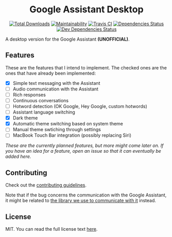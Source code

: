 <h1 align="center">Google Assistant Desktop</h1>
<p align="center">
  <a href="https://github.com/Dabolus/google-assistant-desktop-unofficial/releases/latest"><img src="https://img.shields.io/github/downloads/Dabolus/google-assistant-desktop-unofficial/total.svg" alt="Total Downloads"></a>
  <a href="https://codeclimate.com/github/Dabolus/google-assistant-desktop-unofficial/maintainability"><img src="https://api.codeclimate.com/v1/badges/35ab7b4b71652d00211f/maintainability" alt="Maintainability"></a>
  <a href="https://travis-ci.org/Dabolus/google-assistant-desktop-unofficial"><img src="https://travis-ci.org/Dabolus/google-assistant-desktop-unofficial.svg?branch=master" alt="Travis CI"></a>
  <a href="https://david-dm.org/Dabolus/google-assistant-desktop-unofficial"><img src="https://david-dm.org/Dabolus/google-assistant-desktop-unofficial/status.svg" alt="Dependencies Status"></a>
  <a href="https://david-dm.org/Dabolus/google-assistant-desktop-unofficial?type=dev"><img src="https://david-dm.org/Dabolus/google-assistant-desktop-unofficial/dev-status.svg" alt="Dev Dependencies Status"></a>
</p>

A desktop version for the Google Assistant **(UNOFFICIAL)**.

## Features
These are the features that I intend to implement. The checked ones are the 
ones that have already been implemented:

- [x] Simple text messaging with the Assistant
- [ ] Audio communication with the Assistant
- [ ] Rich responses
- [ ] Continuous conversations
- [ ] Hotword detection (OK Google, Hey Google, custom hotwords)
- [ ] Assistant language switching
- [x] Dark theme
- [x] Automatic theme switching based on system theme
- [ ] Manual theme swtiching through settings
- [ ] MacBook Touch Bar integration (possibly replacing Siri)

_These are the currently planned features, but more might come later on. If you 
have an idea for a feature, open an issue so that it can eventually 
be added here._

## Contributing
Check out the [contributing guidelines](.github/CONTRIBUTING.md).

Note that if the bug concerns the communication with the Google Assistant, it 
might be related to [the library we use to communicate with it](https://github.com/Dabolus/nodejs-assistant) instead.

## License
MIT. You can read the full license text [here](LICENSE).
